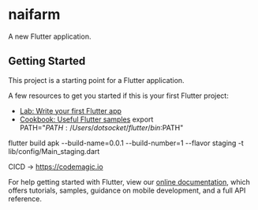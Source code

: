 # naifarm

A new Flutter application.

## Getting Started

This project is a starting point for a Flutter application.

A few resources to get you started if this is your first Flutter project:

- [Lab: Write your first Flutter app](https://flutter.dev/docs/get-started/codelab)
- [Cookbook: Useful Flutter samples](https://flutter.dev/docs/cookbook)
export PATH="$PATH:/Users/dotsocket/flutter/bin:$PATH"

flutter build apk   --build-name=0.0.1 --build-number=1 --flavor staging  -t lib/config/Main_staging.dart

CICD -> https://codemagic.io

For help getting started with Flutter, view our
[online documentation](https://flutter.dev/docs), which offers tutorials,
samples, guidance on mobile development, and a full API reference.

